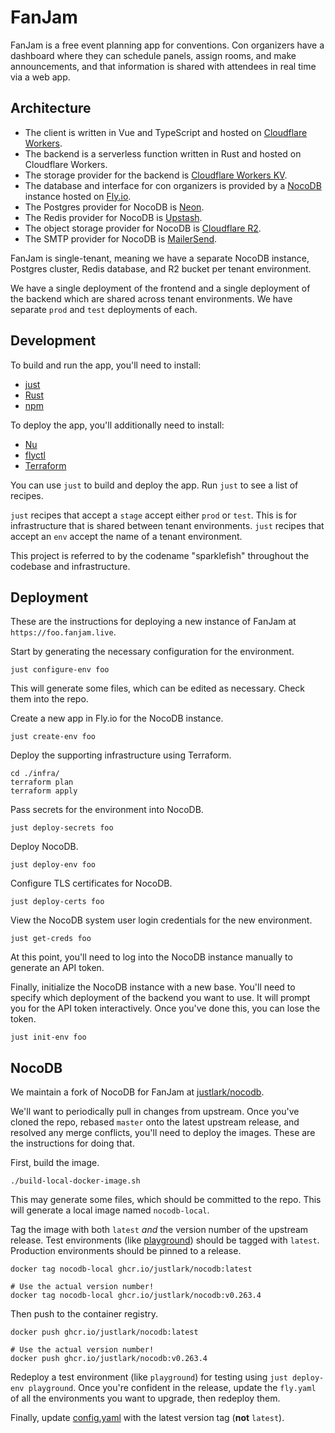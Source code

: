# FanJam

FanJam is a free event planning app for conventions. Con organizers have a
dashboard where they can schedule panels, assign rooms, and make announcements,
and that information is shared with attendees in real time via a web app.

## Architecture

- The client is written in Vue and TypeScript and hosted on [Cloudflare
  Workers](https://developers.cloudflare.com/workers/).
- The backend is a serverless function written in Rust and hosted on Cloudflare
  Workers.
- The storage provider for the backend is [Cloudflare Workers
  KV](https://developers.cloudflare.com/kv/).
- The database and interface for con organizers is provided by a
  [NocoDB](https://nocodb.com/) instance hosted on [Fly.io](https://fly.io/).
- The Postgres provider for NocoDB is [Neon](https://neon.tech).
- The Redis provider for NocoDB is [Upstash](https://upstash.com/).
- The object storage provider for NocoDB is [Cloudflare
  R2](https://developers.cloudflare.com/r2/).
- The SMTP provider for NocoDB is [MailerSend](https://www.mailersend.com/).

FanJam is single-tenant, meaning we have a separate NocoDB instance, Postgres
cluster, Redis database, and R2 bucket per tenant environment.

We have a single deployment of the frontend and a single deployment of the
backend which are shared across tenant environments. We have separate `prod`
and `test` deployments of each.

## Development

To build and run the app, you'll need to install:

- [just](https://github.com/casey/just?tab=readme-ov-file#installation)
- [Rust](https://www.rust-lang.org/tools/install)
- [npm](https://docs.npmjs.com/downloading-and-installing-node-js-and-npm)

To deploy the app, you'll additionally need to install:

- [Nu](https://www.nushell.sh/book/installation.html)
- [flyctl](https://fly.io/docs/flyctl/install/)
- [Terraform](https://developer.hashicorp.com/terraform/install)

You can use `just` to build and deploy the app. Run `just` to see a list of
recipes.

`just` recipes that accept a `stage` accept either `prod` or `test`. This is
for infrastructure that is shared between tenant environments. `just` recipes
that accept an `env` accept the name of a tenant environment.

This project is referred to by the codename "sparklefish" throughout the
codebase and infrastructure.

## Deployment

These are the instructions for deploying a new instance of FanJam at
`https://foo.fanjam.live`.

Start by generating the necessary configuration for the environment.

```
just configure-env foo
```

This will generate some files, which can be edited as necessary. Check them
into the repo.

Create a new app in Fly.io for the NocoDB instance.

```
just create-env foo
```

Deploy the supporting infrastructure using Terraform.

```
cd ./infra/
terraform plan
terraform apply
```

Pass secrets for the environment into NocoDB.

```
just deploy-secrets foo
```

Deploy NocoDB.

```
just deploy-env foo
```

Configure TLS certificates for NocoDB.

```
just deploy-certs foo
```

View the NocoDB system user login credentials for the new environment.

```
just get-creds foo
```

At this point, you'll need to log into the NocoDB instance manually to generate
an API token.

Finally, initialize the NocoDB instance with a new base. You'll need to specify
which deployment of the backend you want to use. It will prompt you for the API
token interactively. Once you've done this, you can lose the token.

```
just init-env foo
```

## NocoDB

We maintain a fork of NocoDB for FanJam at
[justlark/nocodb](https://github.com/justlark/nocodb).

We'll want to periodically pull in changes from upstream. Once you've cloned
the repo, rebased `master` onto the latest upstream release, and resolved any
merge conflicts, you'll need to deploy the images. These are the instructions
for doing that.

First, build the image.

```
./build-local-docker-image.sh
```

This may generate some files, which should be committed to the repo. This will
generate a local image named `nocodb-local`.

Tag the image with both `latest` _and_ the version number of the upstream
release. Test environments (like [playground](https://playground.fanjam.live))
should be tagged with `latest`. Production environments should be pinned to a
release.

```
docker tag nocodb-local ghcr.io/justlark/nocodb:latest

# Use the actual version number!
docker tag nocodb-local ghcr.io/justlark/nocodb:v0.263.4
```

Then push to the container registry.

```
docker push ghcr.io/justlark/nocodb:latest

# Use the actual version number!
docker push ghcr.io/justlark/nocodb:v0.263.4
```

Redeploy a test environment (like `playground`) for testing using `just
deploy-env playground`. Once you're confident in the release, update the
`fly.yaml` of all the environments you want to upgrade, then redeploy them.

Finally, update [config.yaml](./config.yaml) with the latest version tag
(**not** `latest`).
